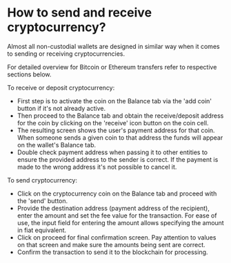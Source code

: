 # How to send and receive cryptocurrency?

Almost all non-custodial wallets are designed in similar way when it comes to sending or receiving cryptocurrencies. 

For detailed overview for Bitcoin or Ethereum transfers refer to respective sections below.

To receive or deposit cryptocurrency:

- First step is to activate the coin on the Balance tab via the 'add coin' button if it's not already active.
- Then proceed to the Balance tab and obtain the receive/deposit address for the coin by clicking on the 'receive' icon button on the coin cell.
- The resulting screen shows the user's payment address for that coin. When someone sends a given coin to that address the funds will appear on the wallet's Balance tab.
- Double check payment address when passing it to other entities to ensure the provided address to the sender is correct. If the payment is made to the wrong address it's not possible to cancel it.

To send cryptocurrency:

- Click on the cryptocurrency coin on the Balance tab and proceed with the 'send' button.
- Provide the destination address (payment address of the recipient), enter the amount and set the fee value for the transaction. For ease of use, the input field for entering the amount allows specifying the amount in fiat equivalent.
- Click on proceed for final confirmation screen. Pay attention to values on that screen and make sure the amounts being sent are correct.
- Confirm the transaction to send it to the blockchain for processing.
